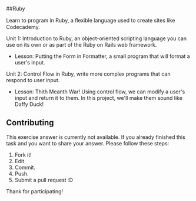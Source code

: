 ##Ruby

Learn to program in Ruby, a ﬂexible language used to create sites like Codecademy.

Unit 1: Introduction to Ruby, an object-oriented scripting language you can use on its own or as part of the Ruby on Rails web framework.
* Lesson: Putting the Form in Formatter, a small program that will format a user's input.


Unit 2: Control Flow in Ruby, write more complex programs that can respond to user input.
* Lesson: Thith Meanth War! Using control flow, we can modify a user's input and return it to them. In this project, we'll make them sound like Daffy Duck!






## Contributing

This exercise answer is currently not available. If you already finished this task and you want to share your answer. Please follow these steps: 

1. Fork it!
2. Edit
3. Commit.
4. Push.
5. Submit a pull request :D

Thank for participating!